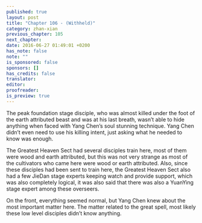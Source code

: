 ```yaml
---
published: true
layout: post
title: "Chapter 106 - (Withheld)"
category: zhan-xian
previous_chapter: 105
next_chapter:
date: 2016-06-27 01:49:01 +0200
has_note: false
note: ""
is_sponsored: false
sponsors: []
has_credits: false
translator:
editor:
proofreader:
is_preview: true
---
```

The peak foundation stage disciple, who was almost killed under the foot of the earth attributed beast and was at his last breath, wasn’t able to hide anything when faced with Yang Chen’s soul stunning technique. Yang Chen didn’t even need to use his killing intent, just asking what he needed to know was enough.

The Greatest Heaven Sect had several disciples train here, most of them were wood and earth attributed, but this was not very strange as most of the cultivators who came here were wood or earth attributed. Also, since these disciples had been sent to train here, the Greatest Heaven Sect also had a few JieDan stage experts keeping watch and provide support, which was also completely logical, it was also said that there was also a YuanYing stage expert among these overseers.

On the front, everything seemed normal, but Yang Chen knew about the most important matter here. The matter related to the great spell, most likely these low level disciples didn’t know anything.
